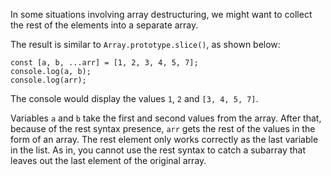In some situations involving array destructuring, we might want to collect the rest of the elements into a separate array.

The result is similar to `Array.prototype.slice()`, as shown below:

```
const [a, b, ...arr] = [1, 2, 3, 4, 5, 7];
console.log(a, b);
console.log(arr);
```

The console would display the values `1`, `2` and `[3, 4, 5, 7]`.

Variables `a` and `b` take the first and second values from the array. After that, because of the rest syntax presence, `arr` gets the
rest of the values in the form of an array. The rest element only works correctly as the last variable in the list. As in, you cannot
use the rest syntax to catch a subarray that leaves out the last element of the original array.